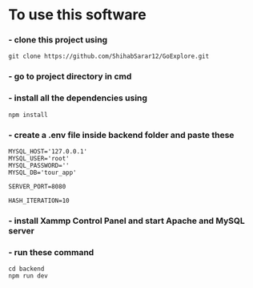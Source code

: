 # To use this software

### - clone this project using
`git clone https://github.com/ShihabSarar12/GoExplore.git`

### - go to project directory in cmd

### - install all the dependencies using
`npm install`

### - create a .env file inside backend folder and paste these
```
MYSQL_HOST='127.0.0.1'
MYSQL_USER='root'
MYSQL_PASSWORD=''
MYSQL_DB='tour_app'

SERVER_PORT=8080

HASH_ITERATION=10
```

### - install Xammp Control Panel and start Apache and MySQL server 

### - run these command
```
cd backend
npm run dev
```


